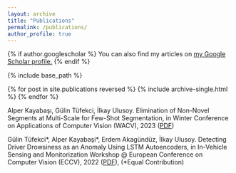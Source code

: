 ```yaml
---
layout: archive
title: "Publications"
permalink: /publications/
author_profile: true
---
```


{% if author.googlescholar %}
  You can also find my articles on <u><a href="{{author.googlescholar}}">my Google Scholar profile</a>.</u>
{% endif %}

{% include base_path %}

{% for post in site.publications reversed %}
  {% include archive-single.html %}
{% endfor %}

Alper Kayabaşı, Gülin Tüfekci, İlkay Ulusoy. Elimination of Non-Novel Segments at Multi-Scale for Few-Shot Segmentation, in Winter Conference on Applications of Computer Vision (WACV), 2023 ([PDF](https://arxiv.org/abs/2211.02300))

Gülin Tüfekci*, Alper Kayabaşi*, Erdem Akagündüz, İlkay Ulusoy. Detecting Driver Drowsiness as an Anomaly Using LSTM Autoencoders, in  In-Vehicle Sensing and Monitorization Workshop @ European Conference on Computer Vision (ECCV), 2022 ([PDF](https://arxiv.org/abs/2209.05269)), (*Equal Contribution)
